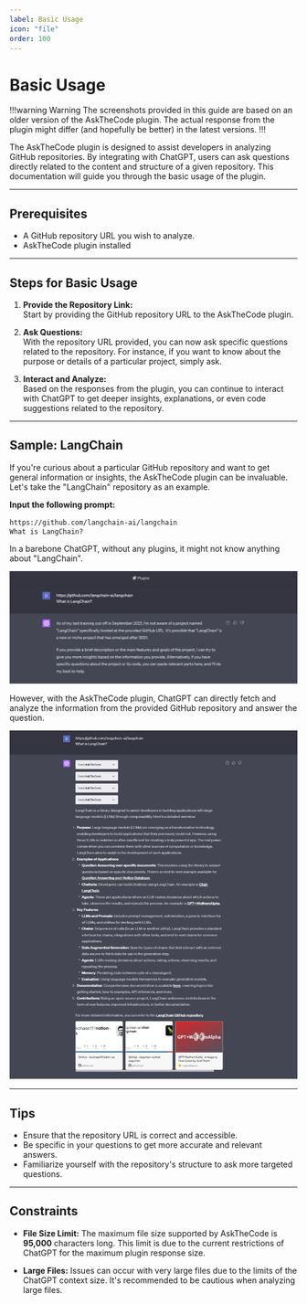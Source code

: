 ```yaml
---
label: Basic Usage
icon: "file"
order: 100
---
```


# Basic Usage

!!!warning Warning
The screenshots provided in this guide are based on an older version of the AskTheCode plugin. The actual response from the plugin might differ (and hopefully be better) in the latest versions.
!!!

The AskTheCode plugin is designed to assist developers in analyzing GitHub repositories. By integrating with ChatGPT, users can ask questions directly related to the content and structure of a given repository. This documentation will guide you through the basic usage of the plugin.

---

## Prerequisites

- A GitHub repository URL you wish to analyze.
- AskTheCode plugin installed

---

## Steps for Basic Usage

1. **Provide the Repository Link:**  
   Start by providing the GitHub repository URL to the AskTheCode plugin.

2. **Ask Questions:**  
   With the repository URL provided, you can now ask specific questions related to the repository. For instance, if you want to know about the purpose or details of a particular project, simply ask.

3. **Interact and Analyze:**  
   Based on the responses from the plugin, you can continue to interact with ChatGPT to get deeper insights, explanations, or even code suggestions related to the repository.

---

## Sample: LangChain

If you're curious about a particular GitHub repository and want to get general information or insights, the AskTheCode plugin can be invaluable. Let's take the "LangChain" repository as an example.

**Input the following prompt:**  

```plaintext
https://github.com/langchain-ai/langchain  
What is LangChain?
```

In a barebone ChatGPT, without any plugins, it might not know anything about "LangChain".

![](/resources/usage/basic-usage/no-plugin-installed.png)

However, with the AskTheCode plugin, ChatGPT can directly fetch and analyze the information from the provided GitHub repository and answer the question.

![](/resources/usage/basic-usage/plugin-installed.png)

---

## Tips

- Ensure that the repository URL is correct and accessible.
- Be specific in your questions to get more accurate and relevant answers.
- Familiarize yourself with the repository's structure to ask more targeted questions.

---

## Constraints

- **File Size Limit:** The maximum file size supported by AskTheCode is **95,000** characters long. This limit is due to the current restrictions of ChatGPT for the maximum plugin response size.
  
- **Large Files:** Issues can occur with very large files due to the limits of the ChatGPT context size. It's recommended to be cautious when analyzing large files.